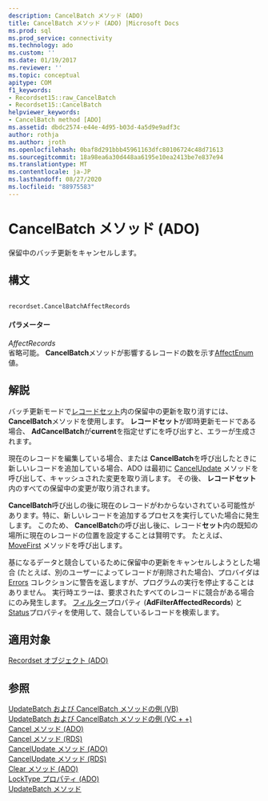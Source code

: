 ```yaml
---
description: CancelBatch メソッド (ADO)
title: CancelBatch メソッド (ADO) |Microsoft Docs
ms.prod: sql
ms.prod_service: connectivity
ms.technology: ado
ms.custom: ''
ms.date: 01/19/2017
ms.reviewer: ''
ms.topic: conceptual
apitype: COM
f1_keywords:
- Recordset15::raw_CancelBatch
- Recordset15::CancelBatch
helpviewer_keywords:
- CancelBatch method [ADO]
ms.assetid: dbdc2574-e44e-4d95-b03d-4a5d9e9adf3c
author: rothja
ms.author: jroth
ms.openlocfilehash: 0baf8d291bbb45961163dfc80106724c48d71613
ms.sourcegitcommit: 18a98ea6a30d448aa6195e10ea2413be7e837e94
ms.translationtype: MT
ms.contentlocale: ja-JP
ms.lasthandoff: 08/27/2020
ms.locfileid: "88975583"
---
```

# <a name="cancelbatch-method-ado"></a>CancelBatch メソッド (ADO)
保留中のバッチ更新をキャンセルします。  
  
## <a name="syntax"></a>構文  
  
```  
  
recordset.CancelBatchAffectRecords  
```  
  
#### <a name="parameters"></a>パラメーター  
 *AffectRecords*  
 省略可能。 **CancelBatch**メソッドが影響するレコードの数を示す[AffectEnum](./affectenum.md)値。  
  
## <a name="remarks"></a>解説  
 バッチ更新モードで[レコードセット](./recordset-object-ado.md)内の保留中の更新を取り消すには、 **CancelBatch**メソッドを使用します。 **レコードセット**が即時更新モードである場合、 **AdCancelBatch**が**current**を指定せずにを呼び出すと、エラーが生成されます。  
  
 現在のレコードを編集している場合、または **CancelBatch**を呼び出したときに新しいレコードを追加している場合、ADO は最初に [CancelUpdate](./cancelupdate-method-ado.md) メソッドを呼び出して、キャッシュされた変更を取り消します。 その後、 **レコードセット** 内のすべての保留中の変更が取り消されます。  
  
 **CancelBatch**呼び出しの後に現在のレコードがわからないされている可能性があります。特に、新しいレコードを追加するプロセスを実行していた場合に発生します。 このため、 **CancelBatch**の呼び出し後に、レコード**セット**内の既知の場所に現在のレコードの位置を設定することは賢明です。 たとえば、 [MoveFirst](./movefirst-movelast-movenext-and-moveprevious-methods-ado.md) メソッドを呼び出します。  
  
 基になるデータと競合しているために保留中の更新をキャンセルしようとした場合 (たとえば、別のユーザーによってレコードが削除された場合)、プロバイダは [Errors](./errors-collection-ado.md) コレクションに警告を返しますが、プログラムの実行を停止することはありません。 実行時エラーは、要求されたすべてのレコードに競合がある場合にのみ発生します。 [フィルター](./filter-property.md)プロパティ (**AdFilterAffectedRecords**) と[Status](./status-property-ado-recordset.md)プロパティを使用して、競合しているレコードを検索します。  
  
## <a name="applies-to"></a>適用対象  
 [Recordset オブジェクト (ADO)](./recordset-object-ado.md)  
  
## <a name="see-also"></a>参照  
 [UpdateBatch および CancelBatch メソッドの例 (VB)](./updatebatch-and-cancelbatch-methods-example-vb.md)   
 [UpdateBatch および CancelBatch メソッドの例 (VC + +)](./updatebatch-and-cancelbatch-methods-example-vc.md)   
 [Cancel メソッド (ADO)](./cancel-method-ado.md)   
 [Cancel メソッド (RDS)](../rds-api/cancel-method-rds.md)   
 [CancelUpdate メソッド (ADO)](./cancelupdate-method-ado.md)   
 [CancelUpdate メソッド (RDS)](../rds-api/cancelupdate-method-rds.md)   
 [Clear メソッド (ADO)](./clear-method-ado.md)   
 [LockType プロパティ (ADO)](./locktype-property-ado.md)   
 [UpdateBatch メソッド](./updatebatch-method.md)